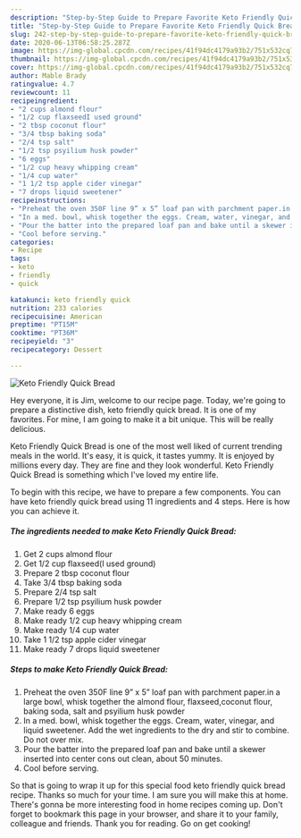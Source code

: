 ```yaml
---
description: "Step-by-Step Guide to Prepare Favorite Keto Friendly Quick Bread"
title: "Step-by-Step Guide to Prepare Favorite Keto Friendly Quick Bread"
slug: 242-step-by-step-guide-to-prepare-favorite-keto-friendly-quick-bread
date: 2020-06-13T06:58:25.287Z
image: https://img-global.cpcdn.com/recipes/41f94dc4179a93b2/751x532cq70/keto-friendly-quick-bread-recipe-main-photo.jpg
thumbnail: https://img-global.cpcdn.com/recipes/41f94dc4179a93b2/751x532cq70/keto-friendly-quick-bread-recipe-main-photo.jpg
cover: https://img-global.cpcdn.com/recipes/41f94dc4179a93b2/751x532cq70/keto-friendly-quick-bread-recipe-main-photo.jpg
author: Mable Brady
ratingvalue: 4.7
reviewcount: 11
recipeingredient:
- "2 cups almond flour"
- "1/2 cup flaxseedI used ground"
- "2 tbsp coconut flour"
- "3/4 tbsp baking soda"
- "2/4 tsp salt"
- "1/2 tsp psyilium husk powder"
- "6 eggs"
- "1/2 cup heavy whipping cream"
- "1/4 cup water"
- "1 1/2 tsp apple cider vinegar"
- "7 drops liquid sweetener"
recipeinstructions:
- "Preheat the oven 350F line 9” x 5” loaf pan with parchment paper.in a large bowl, whisk together the almond flour, flaxseed,coconut flour, baking soda, salt and psyilium husk powder"
- "In a med. bowl, whisk together the eggs. Cream, water, vinegar, and liquid sweetener. Add the wet ingredients to the dry and stir to combine. Do not over mix."
- "Pour the batter into the prepared loaf pan and bake until a skewer inserted into center cons out clean, about 50 minutes."
- "Cool before serving."
categories:
- Recipe
tags:
- keto
- friendly
- quick

katakunci: keto friendly quick 
nutrition: 233 calories
recipecuisine: American
preptime: "PT15M"
cooktime: "PT36M"
recipeyield: "3"
recipecategory: Dessert

---
```



![Keto Friendly Quick Bread](https://img-global.cpcdn.com/recipes/41f94dc4179a93b2/751x532cq70/keto-friendly-quick-bread-recipe-main-photo.jpg)

Hey everyone, it is Jim, welcome to our recipe page. Today, we're going to prepare a distinctive dish, keto friendly quick bread. It is one of my favorites. For mine, I am going to make it a bit unique. This will be really delicious.

Keto Friendly Quick Bread is one of the most well liked of current trending meals in the world. It's easy, it is quick, it tastes yummy. It is enjoyed by millions every day. They are fine and they look wonderful. Keto Friendly Quick Bread is something which I've loved my entire life.




To begin with this recipe, we have to prepare a few components. You can have keto friendly quick bread using 11 ingredients and 4 steps. Here is how you can achieve it.

##### The ingredients needed to make Keto Friendly Quick Bread:

1. Get 2 cups almond flour
1. Get 1/2 cup flaxseed(I used ground)
1. Prepare 2 tbsp coconut flour
1. Take 3/4 tbsp baking soda
1. Prepare 2/4 tsp salt
1. Prepare 1/2 tsp psyilium husk powder
1. Make ready 6 eggs
1. Make ready 1/2 cup heavy whipping cream
1. Make ready 1/4 cup water
1. Take 1 1/2 tsp apple cider vinegar
1. Make ready 7 drops liquid sweetener




##### Steps to make Keto Friendly Quick Bread:

1. Preheat the oven 350F line 9” x 5” loaf pan with parchment paper.in a large bowl, whisk together the almond flour, flaxseed,coconut flour, baking soda, salt and psyilium husk powder
1. In a med. bowl, whisk together the eggs. Cream, water, vinegar, and liquid sweetener. Add the wet ingredients to the dry and stir to combine. Do not over mix.
1. Pour the batter into the prepared loaf pan and bake until a skewer inserted into center cons out clean, about 50 minutes.
1. Cool before serving.




So that is going to wrap it up for this special food keto friendly quick bread recipe. Thanks so much for your time. I am sure you will make this at home. There's gonna be more interesting food in home recipes coming up. Don't forget to bookmark this page in your browser, and share it to your family, colleague and friends. Thank you for reading. Go on get cooking!
